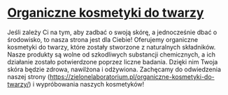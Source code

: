 # [Organiczne kosmetyki do twarzy](https://zielonelaboratorium.pl/organiczne-kosmetyki-do-twarzy/)

Jeśli zależy Ci na tym, aby zadbać o swoją skórę, a jednocześnie dbać o środowisko, to nasza strona jest dla Ciebie! Oferujemy organiczne kosmetyki do twarzy, które zostały stworzone z naturalnych składników. Nasze produkty są wolne od szkodliwych substancji chemicznych, a ich działanie zostało potwierdzone poprzez liczne badania. Dzięki nim Twoja skóra będzie zdrowa, nawilżona i odżywiona. Zachęcamy do odwiedzenia naszej strony (https://zielonelaboratorium.pl/organiczne-kosmetyki-do-twarzy/) i wypróbowania naszych kosmetyków!
